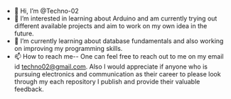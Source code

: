 - 👋 Hi, I’m @Techno-02
- 👀 I’m interested in learning about Arduino and am currently trying out different available projects and aim to work on my own idea in the future. 
- 🌱 I’m currently learning about database fundamentals and also working on improving my programming skills. 
- 📫 How to reach me-- One can feel free to reach out to me on my email id techno02@gmail.com.
Also I would appreciate if anyone who is pursuing electronics and communication as their career to please look through my each repository I publish and provide their valuable feedback.
<!---
Techno-02/Techno-02 is a ✨ special ✨ repository because its `README.md` (this file) appears on your GitHub profile.
You can click the Preview link to take a look at your changes.
--->
